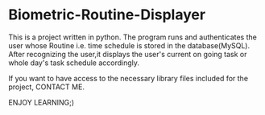 # Biometric-Routine-Displayer
This is a project written in python. The program runs and authenticates the user whose Routine i.e. time schedule  is stored in the database(MySQL). After recognizing the user,it displays the user's current on going task or whole day's task schedule accordingly.


If you want to have access to the necessary library files included for the project, CONTACT ME.

ENJOY LEARNING;)
